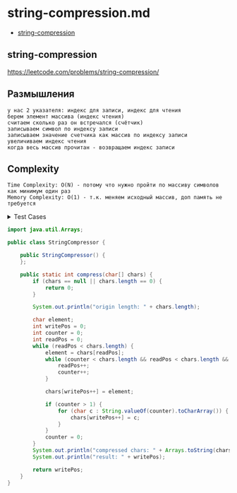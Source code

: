 # string-compression.md

+ [string-compression](#string-compression)

## string-compression

https://leetcode.com/problems/string-compression/

## Размышления
    у нас 2 указателя: индекс для записи, индекс для чтения
    берем элемент массива (индекс чтения)
    считаем сколько раз он встречался (счётчик)
    записываем символ по индексу записи
    записываем значение счетчика как массив по индексу записи
    увеличиваем индекс чтения
    когда весь массив прочитан - возвращаем индекс записи

## Сomplexity

    Time Complexity: O(N) - потому что нужно пройти по массиву символов как минимум один раз
    Memory Complexity: O(1) - т.к. меняем исходный массив, доп память не требуется

<details><summary>Test Cases</summary><blockquote>

``` java
private StringCompressor stringCompressor;

    @BeforeEach
    void setUp() {
        stringCompressor = new StringCompressor();
    }

    @Test
    void whenNullReturnZero() {
        int expected = 0;
        assertEquals(expected, stringCompressor.compress(null));
    }

    @Test
    void whenEmptyReturnZero() {
        int expected = 0;
        assertEquals(expected, stringCompressor.compress(new char[0]));
    }

    @Test
    void whenSingleCharReturnCharWithoutCount() {
        int expected = 1;
        char[] chars = {'a'};
        assertEquals(expected, stringCompressor.compress(chars));
    }

    @Test
    void compressWhenHaveRepeatableChars() {
        char [] chars = {'a','a','b','b','c','c','c'};
        int expected = 6;
        assertEquals(expected, stringCompressor.compress(chars));
    }

    @Test
    void compressWhenDoNotHaveRepeatableChars() {
        char [] chars = {'a', 'b', 'a', 'c', 'b'};
        int expected = 5;
        assertEquals(expected, stringCompressor.compress(chars));
    }

    @Test
    void compressWhenOneSingleCharAndManyTimesSecondChar() {
        char [] chars = {'a','b','b','b','b','b','b','b','b','b','b','b','b'};
        int expected = 4;
        assertEquals(expected, stringCompressor.compress(chars));
    }

    @Test
    void compressCharIsDigit() {
        char [] chars = {1,2,3,3,3,0};
        int expected = 5;
        assertEquals(expected, stringCompressor.compress(chars));
    }
```

</blockquote></details>

``` java
import java.util.Arrays;

public class StringCompressor {

    public StringCompressor() {
    };

    public static int compress(char[] chars) {
        if (chars == null || chars.length == 0) {
            return 0;
        }

        System.out.println("origin length: " + chars.length);

        char element;
        int writePos = 0;
        int counter = 0;
        int readPos = 0;
        while (readPos < chars.length) {
            element = chars[readPos];
            while (counter < chars.length && readPos < chars.length && element == chars[readPos]) {
                readPos++;
                counter++;
            }

            chars[writePos++] = element;

            if (counter > 1) {
                for (char c : String.valueOf(counter).toCharArray()) {
                    chars[writePos++] = c;
                }
            }
            counter = 0;
        }
        System.out.println("compressed chars: " + Arrays.toString(chars));
        System.out.println("result: " + writePos);

        return writePos;
    }
}
```